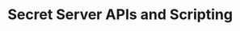 [title]: # (Secret Server APIs and Scripting)
[tags]: # (API,Scripting)
[priority]: # (1000)

# Secret Server APIs and Scripting